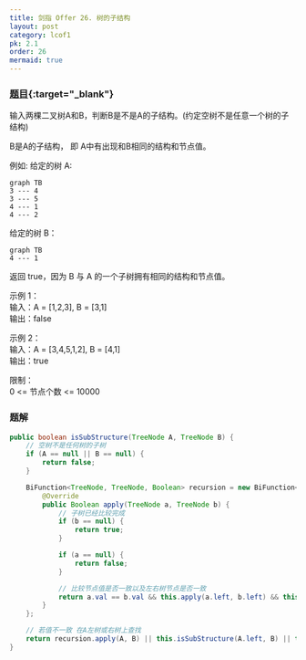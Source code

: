 ```yaml
---
title: 剑指 Offer 26. 树的子结构
layout: post
category: lcof1
pk: 2.1
order: 26
mermaid: true
---
```


### [题目](https://leetcode-cn.com/problems/shu-de-zi-jie-gou-lcof/){:target="_blank"}

输入两棵二叉树A和B，判断B是不是A的子结构。(约定空树不是任意一个树的子结构)

B是A的子结构， 即 A中有出现和B相同的结构和节点值。

例如:
给定的树 A:

```mermaid
graph TB
3 --- 4
3 --- 5
4 --- 1
4 --- 2
```

给定的树 B：

```mermaid
graph TB
4 --- 1
```

返回 true，因为 B 与 A 的一个子树拥有相同的结构和节点值。

示例 1：  
输入：A = [1,2,3], B = [3,1]  
输出：false

示例 2：  
输入：A = [3,4,5,1,2], B = [4,1]  
输出：true

限制：  
0 <= 节点个数 <= 10000

### 题解

```java
public boolean isSubStructure(TreeNode A, TreeNode B) {
    // 空树不是任何树的子树
    if (A == null || B == null) {
        return false;
    }

    BiFunction<TreeNode, TreeNode, Boolean> recursion = new BiFunction<TreeNode, TreeNode, Boolean>() {
        @Override
        public Boolean apply(TreeNode a, TreeNode b) {
            // 子树已经比较完成
            if (b == null) {
                return true;
            }

            if (a == null) {
                return false;
            }

            // 比较节点值是否一致以及左右树节点是否一致
            return a.val == b.val && this.apply(a.left, b.left) && this.apply(a.right, b.right);
        }
    };

    // 若值不一致 在A左树或右树上查找
    return recursion.apply(A, B) || this.isSubStructure(A.left, B) || this.isSubStructure(A.right, B);
}
```